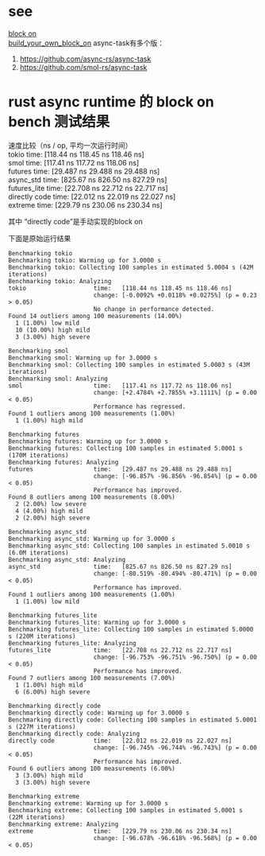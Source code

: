 # see
[block on](https://github.com/async-rs/async-task/blob/master/examples/block.rs)  
[build_your_own_block_on](https://stevenbai.top/rust/build_your_own_block_on/)
async-task有多个版：  
1. https://github.com/async-rs/async-task  
2. https://github.com/smol-rs/async-task  

# rust async runtime 的 block on bench 测试结果  
速度比较（ns / op, 平均一次运行时间）  
tokio                   time:   [118.44 ns 118.45 ns 118.46 ns]  
smol                    time:   [117.41 ns 117.72 ns 118.06 ns]  
futures                 time:   [29.487 ns 29.488 ns 29.488 ns]  
async_std               time:   [825.67 ns 826.50 ns 827.29 ns]  
futures_lite            time:   [22.708 ns 22.712 ns 22.717 ns]  
directly code           time:   [22.012 ns 22.019 ns 22.027 ns]  
extreme                 time:   [229.79 ns 230.06 ns 230.34 ns]  

其中 “directly code”是手动实现的block on

下面是原始运行结果  
```
Benchmarking tokio
Benchmarking tokio: Warming up for 3.0000 s
Benchmarking tokio: Collecting 100 samples in estimated 5.0004 s (42M iterations)
Benchmarking tokio: Analyzing
tokio                   time:   [118.44 ns 118.45 ns 118.46 ns]
                        change: [-0.0092% +0.0118% +0.0275%] (p = 0.23 > 0.05)
                        No change in performance detected.
Found 14 outliers among 100 measurements (14.00%)
  1 (1.00%) low mild
  10 (10.00%) high mild
  3 (3.00%) high severe

Benchmarking smol
Benchmarking smol: Warming up for 3.0000 s
Benchmarking smol: Collecting 100 samples in estimated 5.0003 s (43M iterations)
Benchmarking smol: Analyzing
smol                    time:   [117.41 ns 117.72 ns 118.06 ns]
                        change: [+2.4784% +2.7855% +3.1111%] (p = 0.00 < 0.05)
                        Performance has regressed.
Found 1 outliers among 100 measurements (1.00%)
  1 (1.00%) high mild

Benchmarking futures
Benchmarking futures: Warming up for 3.0000 s
Benchmarking futures: Collecting 100 samples in estimated 5.0001 s (170M iterations)
Benchmarking futures: Analyzing
futures                 time:   [29.487 ns 29.488 ns 29.488 ns]
                        change: [-96.857% -96.856% -96.854%] (p = 0.00 < 0.05)
                        Performance has improved.
Found 8 outliers among 100 measurements (8.00%)
  2 (2.00%) low severe
  4 (4.00%) high mild
  2 (2.00%) high severe

Benchmarking async_std
Benchmarking async_std: Warming up for 3.0000 s
Benchmarking async_std: Collecting 100 samples in estimated 5.0010 s (6.0M iterations)
Benchmarking async_std: Analyzing
async_std               time:   [825.67 ns 826.50 ns 827.29 ns]
                        change: [-80.519% -80.494% -80.471%] (p = 0.00 < 0.05)
                        Performance has improved.
Found 1 outliers among 100 measurements (1.00%)
  1 (1.00%) low mild

Benchmarking futures_lite
Benchmarking futures_lite: Warming up for 3.0000 s
Benchmarking futures_lite: Collecting 100 samples in estimated 5.0000 s (220M iterations)
Benchmarking futures_lite: Analyzing
futures_lite            time:   [22.708 ns 22.712 ns 22.717 ns]
                        change: [-96.753% -96.751% -96.750%] (p = 0.00 < 0.05)
                        Performance has improved.
Found 7 outliers among 100 measurements (7.00%)
  1 (1.00%) high mild
  6 (6.00%) high severe

Benchmarking directly code
Benchmarking directly code: Warming up for 3.0000 s
Benchmarking directly code: Collecting 100 samples in estimated 5.0001 s (227M iterations)
Benchmarking directly code: Analyzing
directly code           time:   [22.012 ns 22.019 ns 22.027 ns]
                        change: [-96.745% -96.744% -96.743%] (p = 0.00 < 0.05)
                        Performance has improved.
Found 6 outliers among 100 measurements (6.00%)
  3 (3.00%) high mild
  3 (3.00%) high severe

Benchmarking extreme
Benchmarking extreme: Warming up for 3.0000 s
Benchmarking extreme: Collecting 100 samples in estimated 5.0001 s (22M iterations)
Benchmarking extreme: Analyzing
extreme                 time:   [229.79 ns 230.06 ns 230.34 ns]
                        change: [-96.678% -96.618% -96.568%] (p = 0.00 < 0.05)
```